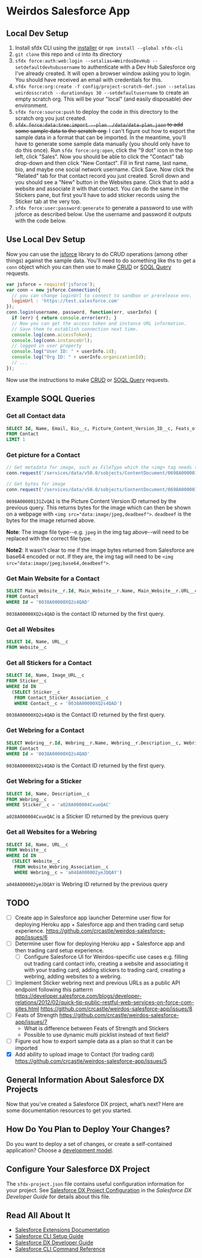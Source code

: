 # Weirdos Salesforce App

## Local Dev Setup

1. Install sfdx CLI using the [installer](https://developer.salesforce.com/tools/sfdxcli) or `npm install --global sfdx-cli`
1. `git clone` this repo and `cd` into its directory
1. `sfdx force:auth:web:login --setalias=WeirdosDevHub --setdefaultdevhubusername` to authenticate with a Dev Hub Salesforce org I've already created. It will open a browser window asking you to login. You should have received an email with credentials for this.
1. `sfdx force:org:create -f config/project-scratch-def.json --setalias weirdosscratch --durationdays 30 --setdefaultusername` to create an empty scratch org. This will be your "local" (and easily disposable) dev environment.
1. `sfdx force:source:push` to deploy the code in this directory to the scratch org you just created.
1. ~~`sfdx force:data:tree:import --plan ./data/data-plan.json` to add some sample data to the scratch org.~~ I can't figure out how to export the sample data in a format that can be imported. In the meantime, you'll have to generate some sample data manually (you should only have to do this once). Run `sfdx force:org:open`, click the "9 dot" icon in the top left, click "Sales". Now you should be able to click the "Contact" tab drop-down and then click "New Contact". Fill in first name, last name, bio, and maybe one social network username. Click Save. Now click the "Related" tab for that contact record you just created. Scroll down and you should see a "New" button in the Websites pane. Click that to add a website and associate it with that contact. You can do the same in the Stickers pane, but first you'll have to add sticker records using the Sticker tab at the very top.
1. `sfdx force:user:password:generate` to generate a password to use with jsforce as described below. Use the username and password it outputs with the code below.

## Use Local Dev Setup

Now you can use the [jsforce](https://jsforce.github.io) library to do CRUD operations (among other things) against the sample data. You'll need to do something like ths to get a `conn` object which you can then use to make [CRUD](https://jsforce.github.io/document/#crud) or [SOQL Query](https://jsforce.github.io/document/#query) requests.

```javascript
var jsforce = require('jsforce');
var conn = new jsforce.Connection({
  // you can change loginUrl to connect to sandbox or prerelease env.
  loginUrl : 'https://test.salesforce.com'
});
conn.login(username, password, function(err, userInfo) {
  if (err) { return console.error(err); }
  // Now you can get the access token and instance URL information.
  // Save them to establish connection next time.
  console.log(conn.accessToken);
  console.log(conn.instanceUrl);
  // logged in user property
  console.log("User ID: " + userInfo.id);
  console.log("Org ID: " + userInfo.organizationId);
  // ...
});
```

Now use the instructions to make [CRUD](https://jsforce.github.io/document/#crud) or [SOQL Query](https://jsforce.github.io/document/#query) requests.

## Example SOQL Queries

### Get all Contact data

```sql
SELECT Id, Name, Email, Bio__c, Picture_Content_Version_ID__c, Feats_of_Strength__c, Main_Website__c, Twitter_Username__c, Facebook_Username__c, Instagram_Username__c, GitHub_Username__c, LinkedIn_Username__c, CodePen_Username__c
FROM Contact
LIMIT 1
```

### Get picture for a Contact

```javascript
// Get metadata for image, such as FileType which the <img> tag needs to display the image
conn.request('/services/data/v50.0/sobjects/ContentDocument/0698A00000131ZvQAI/LatestPublishedVersion')

// Get bytes for image
conn.request('/services/data/v50.0/sobjects/ContentDocument/0698A00000131ZvQAI/LatestPublishedVersion/VersionData)
```

`0698A00000131ZvQAI` is the Picture Content Version ID returned by the previous query. This returns bytes for the image which can then be shown on a webpage with `<img src="data:image/jpeg,deadbeef">`. `deadbeef` is the bytes for the image returned above.

**Note**: The image file type--e.g. `jpeg` in the img tag above--will need to be replaced with the correct file type.

**Note2**: It wasn't clear to me if the image bytes returned from Salesforce are base64 encoded or not. If they are, the img tag will need to be `<img src="data:image/jpeg;base64,deadbeef">`.

### Get Main Website for a Contact

```sql
SELECT Main_Website__r.Id, Main_Website__r.Name, Main_Website__r.URL__c
FROM Contact
WHERE Id = '0038A00000XQ2s4QAD'
```

`0038A00000XQ2s4QAD` is the contact ID returned by the first query.

### Get all Websites

```sql
SELECT Id, Name, URL__c
FROM Website__c
```

### Get all Stickers for a Contact

```sql
SELECT Id, Name, Image_URL__c
FROM Sticker__c
WHERE Id IN
  (SELECT Sticker__c
   FROM Contact_Sticker_Association__c
   WHERE Contact__c = '0038A00000XQ2s4QAD')
```

`0038A00000XQ2s4QAD` is the Contact ID returned by the first query.

### Get Webring for a Contact

```sql
SELECT Webring__r.Id, Webring__r.Name, Webring__r.Description__c, Webring__r.Sticker__c
FROM Contact
WHERE Id = '0038A00000XQ2s4QAD'
```

`0038A00000XQ2s4QAD` is the Contact ID returned by the first query.

### Get Webring for a Sticker

```sql
SELECT Id, Name, Description__c
FROM Webring__c
WHERE Sticker__c = 'a028A000004CxueQAC'
```

`a028A000004CxueQAC` is a Sticker ID returned by the previous query

### Get all Websites for a Webring

```sql
SELECT Id, Name, URL__c
FROM Website__c
WHERE Id IN
  (SELECT Website__c
   FROM Website_Webring_Association__c
   WHERE Webring__c = 'a048A000002yeJDQAY')
```

`a048A000002yeJDQAY` is Webring ID returned by the previous query

## TODO

- [ ] Create app in Salesforce app launcher Determine user flow for deploying Heroku app + Salesforce app and then trading card setup experience. https://github.com/crcastle/weirdos-salesforce-app/issues/6
- [ ] Determine user flow for deploying Heroku app + Salesforce app and then trading card setup experience.
  - [ ] Configure Salesforce UI for Weirdos-specific use cases e.g. filling out trading card contact info, creating a website and associating it with your trading card, adding stickers to trading card, creating a webring, adding websites to a webring. 
- [ ] Implement Sticker webring next and previous URLs as a public API endpoint following this patterrn https://developer.salesforce.com/blogs/developer-relations/2012/02/quick-tip-public-restful-web-services-on-force-com-sites.html https://github.com/crcastle/weirdos-salesforce-app/issues/8
- [ ] Feats of Strength https://github.com/crcastle/weirdos-salesforce-app/issues/7
  - What is difference between Feats of Strength and Stickers
  - Possible to use dynamic multi picklist instead of text field?
- [ ] Figure out how to export sample data as a plan so that it can be imported
- [x] Add ability to upload image to Contact (for trading card) https://github.com/crcastle/weirdos-salesforce-app/issues/5

## General Information About Salesforce DX Projects

Now that you’ve created a Salesforce DX project, what’s next? Here are some documentation resources to get you started.

## How Do You Plan to Deploy Your Changes?

Do you want to deploy a set of changes, or create a self-contained application? Choose a [development model](https://developer.salesforce.com/tools/vscode/en/user-guide/development-models).

## Configure Your Salesforce DX Project

The `sfdx-project.json` file contains useful configuration information for your project. See [Salesforce DX Project Configuration](https://developer.salesforce.com/docs/atlas.en-us.sfdx_dev.meta/sfdx_dev/sfdx_dev_ws_config.htm) in the _Salesforce DX Developer Guide_ for details about this file.

## Read All About It

- [Salesforce Extensions Documentation](https://developer.salesforce.com/tools/vscode/)
- [Salesforce CLI Setup Guide](https://developer.salesforce.com/docs/atlas.en-us.sfdx_setup.meta/sfdx_setup/sfdx_setup_intro.htm)
- [Salesforce DX Developer Guide](https://developer.salesforce.com/docs/atlas.en-us.sfdx_dev.meta/sfdx_dev/sfdx_dev_intro.htm)
- [Salesforce CLI Command Reference](https://developer.salesforce.com/docs/atlas.en-us.sfdx_cli_reference.meta/sfdx_cli_reference/cli_reference.htm)
